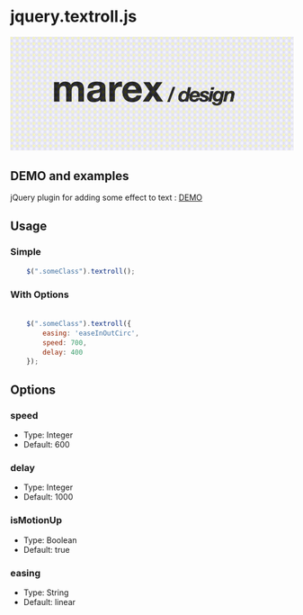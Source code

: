 jquery.textroll.js
==============================

![demo](demo.gif)

## DEMO and examples
jQuery plugin for adding some effect to text : [DEMO](http://marexandre.github.io/jquery.textroll/ "DEMO")


## Usage

### Simple
```javascript
    $(".someClass").textroll();
```
### With Options

```javascript

    $(".someClass").textroll({
        easing: 'easeInOutCirc',
        speed: 700,
        delay: 400
    });

```

## Options

### speed
- Type: Integer
- Default: 600

### delay
- Type: Integer
- Default: 1000

### isMotionUp
- Type: Boolean
- Default: true

### easing
- Type: String
- Default: linear
